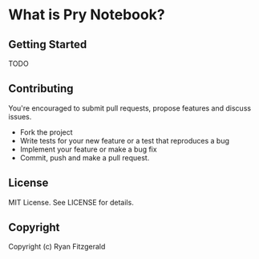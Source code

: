 # What is Pry Notebook?

## Getting Started

TODO

## Contributing

You're encouraged to submit pull requests, propose features and discuss issues.

* Fork the project
* Write tests for your new feature or a test that reproduces a bug
* Implement your feature or make a bug fix
* Commit, push and make a pull request.

## License

MIT License. See LICENSE for details.

## Copyright

Copyright (c) Ryan Fitzgerald
